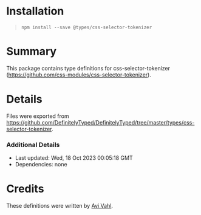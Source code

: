 # Installation
> `npm install --save @types/css-selector-tokenizer`

# Summary
This package contains type definitions for css-selector-tokenizer (https://github.com/css-modules/css-selector-tokenizer).

# Details
Files were exported from https://github.com/DefinitelyTyped/DefinitelyTyped/tree/master/types/css-selector-tokenizer.

### Additional Details
 * Last updated: Wed, 18 Oct 2023 00:05:18 GMT
 * Dependencies: none

# Credits
These definitions were written by [Avi Vahl](https://github.com/AviVahl).

